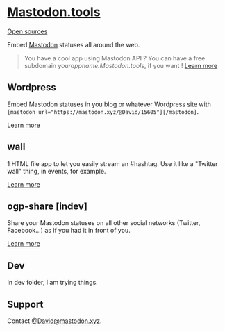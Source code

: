 # [Mastodon.tools](http://mastodon.tools/)
[Open sources](https://github.com/DavidLibeau/mastodon-tools)

Embed [Mastodon](https://github.com/tootsuite/mastodon) statuses all around the web.


> You have a cool app using Mastodon API ? You can have a free subdomain *yourappname.Mastodon.tools*, if you want ! [Learn more](/dns)

## Wordpress

Embed Mastodon statuses in you blog or whatever Wordpress site with `[mastodon url="https://mastodon.xyz/@David/15605"][/mastodon]`.

[Learn more](Wordpress)

## wall

1 HTML file app to let you easily stream an #hashtag. Use it like a "Twitter wall" thing, in events, for example.

[Learn more](wall)


## ogp-share [indev]

Share your Mastodon statuses on all other social networks (Twitter, Facebook...) as if you had it in front of you.

[Learn more](ogp-share)


## Dev

In dev folder, I am trying things.


## Support

Contact [@David@mastodon.xyz](https://mastodon.xyz/@David).

